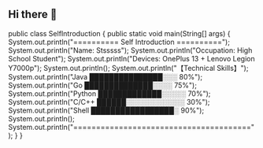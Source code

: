 ## Hi there 👋

public class SelfIntroduction {
    public static void main(String[] args) {
        System.out.println("========== Self Introduction ==========");
        System.out.println("Name: Stsssss");
        System.out.println("Occupation: High School Student");
        System.out.println("Devices: OnePlus 13 + Lenovo Legion Y7000p");
        System.out.println();
        System.out.println("【Technical Skills】");
        System.out.println("Java     ███████████████░░░ 80%");
        System.out.println("Go       ██████████████░░░░ 75%");
        System.out.println("Python   █████████████░░░░░ 70%");
        System.out.println("C/C++    ██████░░░░░░░░░░░░ 30%");
        System.out.println("Shell    █████████████████░ 90%");
        System.out.println();
        System.out.println("=======================================");
    }
}
